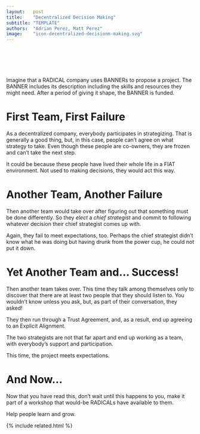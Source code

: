 ```yaml
---
layout:   post
title:    "Decentralized Decision Making"
subtitle: "TEMPLATE"
authors:  "Adrian Perez, Matt Perez"
image:    "icon-decentralized-decisionm-making.svg"
---
```


<div style="display:none;">
 <p></p>
</div>

<h1>&nbsp;</h1>
<p>
Imagine that a RADICAL company uses BANNERs to propose a project. The BANNER includes its description including the skills and resources they might need. After a period of giving it shape, the BANNER is funded.
</p>
<h1>First Team, First Failure</h1>


<p>
As a decentralized company, everybody participates in strategizing. That is generally a good thing, but, in this case, people can’t agree on what strategy to take. Even though these people are co-owners, they are frozen and can’t take the next step.
</p>
<p>
It could be because these people have lived their whole life in a FIAT environment. Not used to making decisions, they would act this way.
</p>
<h1>Another Team, Another Failure</h1>


<p>
Then another team would take over after figuring out that something must be done differently. So they <em>elect</em> a <em>chief strategist</em> and commit to following whatever decision their chief strategist comes up with.
</p>
<p>
Again, they fail to meet expectations, too. Perhaps the chief strategist didn’t know what he was doing but having drunk from the power cup, he could not put it down.
</p>
<h1>Yet Another Team and… Success!</h1>


<p>
Then another team takes over. This time they talk among themselves only to discover that there are at least two people that they should listen to. You wouldn’t know unless you ask, but, as part of their conversation, they asked!
</p>
<p>
They then run through a Trust Agreement, and, as a result, end up agreeing to an Explicit Alignment.
</p>
<p>
The two strategists are not that far apart and end up working as a team, with everybody’s support and participation.
</p>
<p>
This time, the project meets expectations.
</p>
<h1>And Now…</h1>


<p>
Now that you have read this, don’t wait until this happens to you, make it part of a workshop that would-be RADICALs have available to them.
</p>
<p>
Help people learn and grow.
</p>

{% include related.html %}
